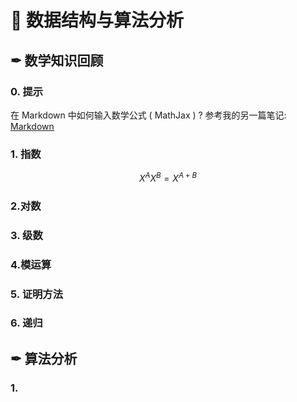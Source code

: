 # 🔢 数据结构与算法分析

## ✒ 数学知识回顾

### 0. 提示

在 Markdown 中如何输入数学公式 ( MathJax ) ? 参考我的另一篇笔记: [Markdown](工具_Markdown.md)

### 1. 指数

$$
X^AX^B = X^{A+B}
$$



### 2.对数

### 3. 级数

### 4.模运算

### 5. 证明方法

### 6. 递归



## ✒ 算法分析

### 1. 

